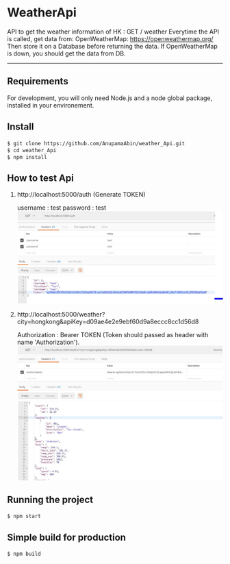 # WeatherApi

API to get the weather information of HK : GET / weather
Everytime the API is called, get data from:
    OpenWeatherMap: https://openweathermap.org/
    Then store it on a Database before returning the data.
If OpenWeatherMap is down, 
    you should get the data from DB.


---
## Requirements

For development, you will only need Node.js and a node global package, installed in your environement.

## Install

    $ git clone https://github.com/AnupamaAbin/weather_Api.git
    $ cd weather_Api
    $ npm install

## How to test Api

   1. http://localhost:5000/auth (Generate TOKEN)
   
      username : test
      password : test
      ![sample](./gitimges/api-auth.JPG)
   2. http://localhost:5000/weather?city=hongkong&apiKey=d09ae4e2e9ebf60d9a8eccc8cc1d56d8
   
      Authorization : Bearer TOKEN (Token should passed as header with name 'Authorization').
       ![sample](./gitimges/api-get.JPG)
## Running the project

    $ npm start

## Simple build for production

    $ npm build
